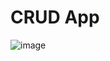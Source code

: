 # CRUD App 
![image](https://github.com/sonsodockje/oz-react-crud-app/assets/121798650/b6dc6aef-3e39-4f17-8053-b3a7e29fa87c)
